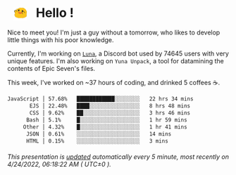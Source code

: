 <h1>   <img src="./spoink.gif" style="vertical-align:middle;" width="30px">   Hello ! </h1>

Nice to meet you! I'm just a guy without a tomorrow, who likes to develop little things with his poor knowledge.

Currently, I'm working on <a href='https://github.com/Asgarrrr/Luna'>`Luna`</a>, a Discord bot used by 74645 users with very unique features. I'm also working on `Yuna Unpack`, a tool for datamining the contents of Epic Seven's files.

This week, I've worked on ~37 hours of coding, and drinked 5 coffees ☕.

```
JavaScript │ 57.68%   ████████████░░░░░░░░   22 hrs 34 mins
       EJS │ 22.48%   ████░░░░░░░░░░░░░░░░   8 hrs 48 mins
       CSS │ 9.62%    ██░░░░░░░░░░░░░░░░░░   3 hrs 46 mins
      Bash │ 5.1%     █░░░░░░░░░░░░░░░░░░░   1 hr 59 mins
     Other │ 4.32%    █░░░░░░░░░░░░░░░░░░░   1 hr 41 mins
      JSON │ 0.61%    ░░░░░░░░░░░░░░░░░░░░   14 mins
      HTML │ 0.15%    ░░░░░░░░░░░░░░░░░░░░   3 mins
```

###### This presentation is [updated](https://github.com/Asgarrrr) automatically every 5 minute, most recently on 4/24/2022, 06:18:22 AM ( UTC±0 ).